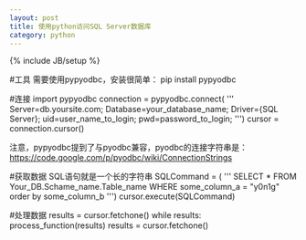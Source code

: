 ```yaml
---
layout: post
title: 使用python访问SQL Server数据库
category: python
---
```

{% include JB/setup %}


#工具
需要使用pypyodbc，安装很简单：
pip install pypyodbc

#连接
import pypyodbc
connection = pypyodbc.connect(
    '''
    Server=db.yoursite.com;
    Database=your_database_name;
    Driver={SQL Server};
    uid=user_name_to_login;
    pwd=password_to_login;
    ''')
cursor = connection.cursor()

注意，pypyodbc提到了与pyodbc兼容，pyodbc的连接字符串是：https://code.google.com/p/pyodbc/wiki/ConnectionStrings


#获取数据 SQL语句就是一个长的字符串
SQLCommand = (
    '''
    SELECT *
    FROM Your_DB.Schame_name.Table_name
    WHERE some_column_a = "y0n1g"
    order by some_column_b
    ''')
cursor.execute(SQLCommand)

#处理数据
results = cursor.fetchone()
while results:
    process_function(results)
    results = cursor.fetchone()